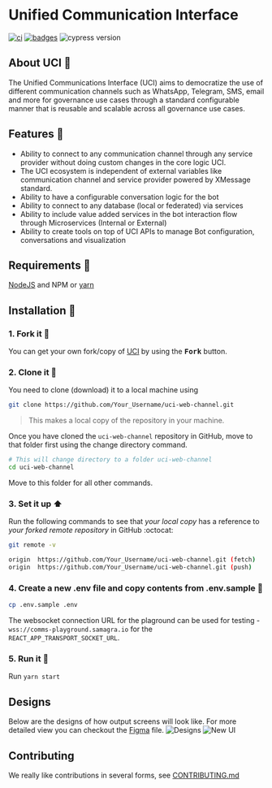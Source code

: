 # Unified Communication Interface 
[![ci](https://github.com/samagra-comms/uci-web-channel/actions/workflows/ci.yml/badge.svg)](https://github.com/samagra-comms/uci-web-channel/actions/workflows/ci.yml)
[![badges](https://github.com/samagra-comms/uci-web-channel/actions/workflows/badges.yml/badge.svg)](https://github.com/samagra-comms/uci-web-channel/actions/workflows/badges.yml)
![cypress version](https://img.shields.io/badge/cypress-9.7.0-brightgreen)

## About UCI :open_book:

The Unified Communications Interface (UCI) aims to democratize the use of different communication channels such as WhatsApp, Telegram, SMS, email and more for governance use cases through a standard configurable manner that is reusable and scalable across all governance use cases.

## Features :dart:

- Ability to connect to any communication channel through any service provider without doing custom changes in the core logic UCI.
- The UCI ecosystem is independent of external variables like communication channel and service provider powered by XMessage standard.
- Ability to have a configurable conversation logic for the bot
- Ability to connect to any database (local or federated) via services
- Ability to include value added services in the bot interaction flow through Microservices (Internal or External)
- Ability to create tools on top of UCI APIs to manage Bot configuration, conversations and visualization

## Requirements :scroll:

[NodeJS](https://nodejs.org/en/download/) and NPM or [yarn](https://yarnpkg.com/getting-started/install)

## Installation :walking:

### 1. Fork it :fork_and_knife:

You can get your own fork/copy of [UCI](https://github.com/Samagra-Development/uci-web-channel) by using the <kbd><b>Fork</b></kbd> button.

### 2. Clone it :busts_in_silhouette:

You need to clone (download) it to a local machine using

```sh
git clone https://github.com/Your_Username/uci-web-channel.git
```

> This makes a local copy of the repository in your machine.

Once you have cloned the `uci-web-channel` repository in GitHub, move to that folder first using the change directory command.

```sh
# This will change directory to a folder uci-web-channel
cd uci-web-channel
```

Move to this folder for all other commands.

### 3. Set it up :arrow_up:

Run the following commands to see that _your local copy_ has a reference to _your forked remote repository_ in GitHub :octocat:

```sh
git remote -v

origin  https://github.com/Your_Username/uci-web-channel.git (fetch)
origin  https://github.com/Your_Username/uci-web-channel.git (push)
```

### 4. Create a new .env file and copy contents from .env.sample :open_file_folder:

```sh
cp .env.sample .env
```

The websocket connection URL for the plaground can be used for testing - `wss://comms-playground.samagra.io` for the `REACT_APP_TRANSPORT_SOCKET_URL`.

### 5. Run it :checkered_flag:

Run `yarn start`

## Designs
Below are the designs of how output screens will look like. For more detailed view you can checkout the [Figma](https://www.figma.com/file/8tSsuauhVgzNfnvmMTQFa1/UCI-Web-Feature%3A-Theme-Change?node-id=0%3A1) file.
![Designs](https://user-images.githubusercontent.com/77741561/171156677-0ee016dd-a240-4edc-b2e8-50b08ac06a58.png)
![New UI](https://user-images.githubusercontent.com/76895787/184145357-9ad49869-65c0-42af-9a38-03fd661bb81e.png)

## Contributing

We really like contributions in several forms, see [CONTRIBUTING.md](CONTRIBUTING.md)
